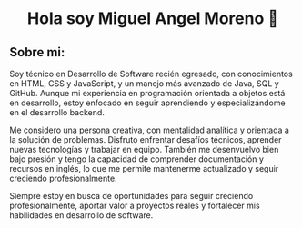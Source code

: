 <!-- ## Hi there 👋

<!--
**Arkanhell26/Arkanhell26** is a ✨ _special_ ✨ repository because its `README.md` (this file) appears on your GitHub profile.

Here are some ideas to get you started:

- 🔭 I’m currently working on ...
- 🌱 I’m currently learning ...
- 👯 I’m looking to collaborate on ...
- 🤔 I’m looking for help with ...
- 💬 Ask me about ...
- 📫 How to reach me: ...
- 😄 Pronouns: ...
- ⚡ Fun fact: ...
-->

<div align = "center">
  <h1 align = "center">Hola soy Miguel Angel Moreno 👋</h1>
</div>


<div align = "center">
  
</div>


## Sobre mi:

Soy técnico en Desarrollo de Software recién egresado, con conocimientos en HTML, CSS y JavaScript, y un manejo más avanzado de Java, SQL y GitHub. Aunque mi experiencia en programación orientada a objetos está en desarrollo, estoy enfocado en seguir aprendiendo y especializándome en el desarrollo backend.

Me considero una persona creativa, con mentalidad analítica y orientada a la solución de problemas. Disfruto enfrentar desafíos técnicos, aprender nuevas tecnologías y trabajar en equipo. También me desenvuelvo bien bajo presión y tengo la capacidad de comprender documentación y recursos en inglés, lo que me permite mantenerme actualizado y seguir creciendo profesionalmente.

Siempre estoy en busca de oportunidades para seguir creciendo profesionalmente, aportar valor a proyectos reales y fortalecer mis habilidades en desarrollo de software.

